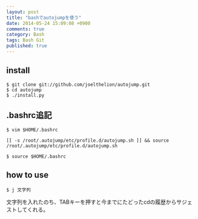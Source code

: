 ```yaml
---
layout: post
title: "bashでautojumpを使う"
date: 2014-05-24 15:09:08 +0900
comments: true
category: Bash
tags: Bash Git
published: true
---
```


## install 

```
$ git clone git://github.com/joelthelion/autojump.git
$ cd autojump
$ ./install.py                                                                                                        
```

## .bashrc追記

```
$ vim $HOME/.bashrc

[[ -s /root/.autojump/etc/profile.d/autojump.sh ]] && source /root/.autojump/etc/profile.d/autojump.sh
```

```
$ source $HOME/.bashrc
```

## how to use

```
$ j 文字列
```

文字列を入れたのち、TABキーを押すと今までにたどったcdの履歴からサジェストしてくれる。
